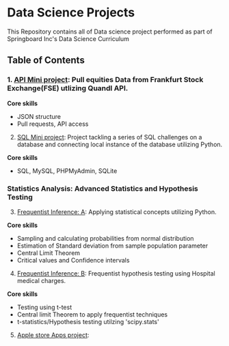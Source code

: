 # Data Science Projects

This Repository contains all of Data science project performed as part of Springboard Inc's Data Science Curriculum

## Table of Contents

### 1. [API Mini project](https://github.com/Sperodvd/Data-Science-Projects/blob/master/API/api_data_wrangling_mini_project.ipynb): Pull equities Data from Frankfurt Stock Exchange(FSE) utlizing Quandl API.<br>

**Core skills** 
  - JSON structure
  - Pull requests, API access
    
2. [SQL Mini project](https://github.com/Sperodvd/Data-Science-Projects/blob/master/SQL/SQLTasks%20Tier%202.sql): Project tackling a series of SQL challenges on a database and connecting local instance of the database utilizing Python. <br>

**Core skills** 
  - SQL, MySQL, PHPMyAdmin, SQLite

### Statistics Analysis: Advanced Statistics and Hypothesis Testing
3. [Frequentist Inference: A](https://github.com/Sperodvd/Data-Science-Projects/blob/master/Case%20Study%20-%20Frequentist%20Inference/Frequentist%20Case%20Study/Frequentist%20Inference%20Case%20Study%20-%20Part%20A%20(3).ipynb): Applying statistical concepts utilizing Python.<br>

**Core skills**
  - Sampling and calculating probabilities from normal distribution
  - Estimation of Standard deviation from sample population parameter
  - Central Limit Theorem
  - Critical values and Confidence intervals

4. [Frequentist Inference: B](https://github.com/Sperodvd/Data-Science-Projects/blob/master/Case%20Study%20-%20Frequentist%20Inference/Frequentist%20Case%20Study/Frequentist%20Inference%20Case%20Study%20-%20Part%20B%20(2).ipynb): Frequentist hypothesis testing using Hospital medical charges.  <br>

**Core skills**
  - Testing using t-test
  - Central limit Theorem to apply frequentist techniques
  - t-statistics/Hypothesis testing utilzing 'scipy.stats'

5. [Apple store Apps project](https://github.com/Sperodvd/Data-Science-Projects/blob/master/Apps%20Project/Springboard%20Apps%20project%20-%20Tier%203%20-%20Complete.ipynb): 


